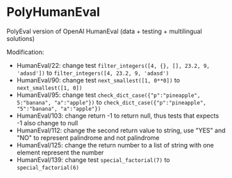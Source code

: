# PolyHumanEval
PolyEval version of OpenAI HumanEval (data + testing + multilingual solutions)

Modification: 
- HumanEval/22: change test `filter_integers([4, {}, [], 23.2, 9, 'adasd'])` to `filter_integers([4, 23.2, 9, 'adasd')`
- HumanEval/90: change test `next_smallest([1, 0**0])` to `next_smallest([1, 0])`
- HumanEval/95: change test `check_dict_case({"p":"pineapple", 5:"banana", "a":"apple"})` to `check_dict_case({"p":"pineapple", "5":"banana", "a":"apple"})`
- HumanEval/103: change return -1 to return null, thus tests that expects -1 also change to null
- HumanEval/112: change the second return value to string, use "YES" and "NO" to represent palindrome and not palindrome
- HumanEval/125: change the return number to a list of string with one element represent the number
- HumanEval/139: change test `special_factorial(7)` to `special_factorial(6)`